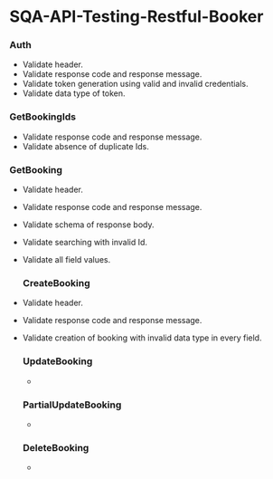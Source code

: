 # SQA-API-Testing-Restful-Booker

### Auth

- Validate header.
- Validate response code and response message.
- Validate token generation using valid and invalid credentials.
- Validate data type of token.

### GetBookingIds

- Validate response code and response message.
- Validate absence of duplicate Ids.


### GetBooking

- Validate header.
- Validate response code and response message.
- Validate schema of response body.
- Validate searching with invalid Id.
- Validate all field values.

  ### CreateBooking

- Validate header.
- Validate response code and response message.
- Validate creation of booking with invalid data type in every field.

  ### UpdateBooking
  - 

  ### PartialUpdateBooking
  -

  ### DeleteBooking
  -

